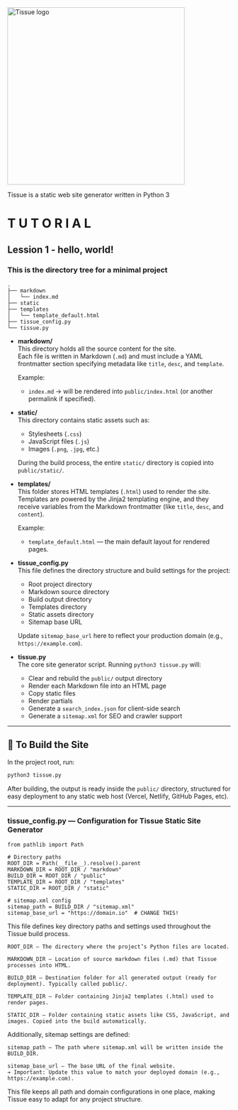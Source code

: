 <span align="left">
  <img src="logo.png" width="400" alt="Tissue logo">
</span>

Tissue is a static web site generator written in Python 3

# T U T O R I A L #

## Lession 1 - hello, world! ##

### This is the directory tree for a minimal project ###

    .
    ├── markdown
    │   └── index.md
    ├── static
    ├── templates
    │   └── template_default.html
    ├── tissue_config.py
    └── tissue.py

- **markdown/**  
  This directory holds all the source content for the site.  
  Each file is written in Markdown (`.md`) and must include a YAML frontmatter section specifying metadata like `title`, `desc`, and `template`.

  Example:  
  - `index.md` → will be rendered into `public/index.html` (or another permalink if specified).

- **static/**  
  This directory contains static assets such as:
  - Stylesheets (`.css`)
  - JavaScript files (`.js`)
  - Images (`.png`, `.jpg`, etc.)

  During the build process, the entire `static/` directory is copied into `public/static/`.

- **templates/**  
  This folder stores HTML templates (`.html`) used to render the site.
  Templates are powered by the Jinja2 templating engine, and they receive variables from the Markdown frontmatter (like `title`, `desc`, and `content`).

  Example:
  - `template_default.html` — the main default layout for rendered pages.

- **tissue_config.py**  
  This file defines the directory structure and build settings for the project:
  - Root project directory
  - Markdown source directory
  - Build output directory
  - Templates directory
  - Static assets directory
  - Sitemap base URL

  Update `sitemap_base_url` here to reflect your production domain (e.g., `https://example.com`).

- **tissue.py**  
  The core site generator script.
  Running `python3 tissue.py` will:
  - Clear and rebuild the `public/` output directory
  - Render each Markdown file into an HTML page
  - Copy static files
  - Render partials
  - Generate a `search_index.json` for client-side search
  - Generate a `sitemap.xml` for SEO and crawler support

---

## 🚀 To Build the Site

In the project root, run:

```bash
python3 tissue.py
```

After building, the output is ready inside the `public/` directory, structured for easy deployment to any static web host (Vercel, Netlify, GitHub Pages, etc).

---



### tissue_config.py — Configuration for Tissue Static Site Generator ###

    from pathlib import Path

    # Directory paths
    ROOT_DIR = Path(__file__).resolve().parent
    MARKDOWN_DIR = ROOT_DIR / "markdown"
    BUILD_DIR = ROOT_DIR / "public"
    TEMPLATE_DIR = ROOT_DIR / "templates"
    STATIC_DIR = ROOT_DIR / "static"
    
    # sitemap.xml config
    sitemap_path = BUILD_DIR / "sitemap.xml"
    sitemap_base_url = "https://domain.io"  # CHANGE THIS!

This file defines key directory paths and settings used throughout the Tissue build process.

    ROOT_DIR — The directory where the project’s Python files are located.

    MARKDOWN_DIR — Location of source markdown files (.md) that Tissue processes into HTML.

    BUILD_DIR — Destination folder for all generated output (ready for deployment). Typically called public/.

    TEMPLATE_DIR — Folder containing Jinja2 templates (.html) used to render pages.

    STATIC_DIR — Folder containing static assets like CSS, JavaScript, and images. Copied into the build automatically.

Additionally, sitemap settings are defined:

    sitemap_path — The path where sitemap.xml will be written inside the BUILD_DIR.

    sitemap_base_url — The base URL of the final website.
    ➔ Important: Update this value to match your deployed domain (e.g., https://example.com).

This file keeps all path and domain configurations in one place, making Tissue easy to adapt for any project structure.
